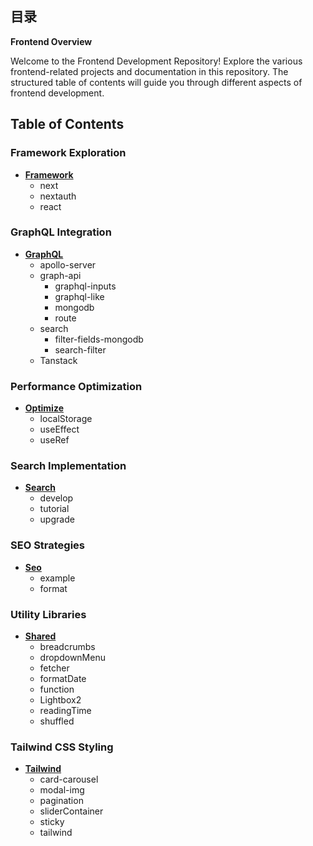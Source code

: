 ## 目录

**Frontend Overview**

Welcome to the Frontend Development Repository! Explore the various frontend-related projects and documentation in this repository. The structured table of contents will guide you through different aspects of frontend development.

## Table of Contents

### Framework Exploration

- [**Framework**](https://github.com/989x/fontend/tree/main/framework)
    - next
    - nextauth
    - react

### GraphQL Integration

- [**GraphQL**](https://github.com/989x/fontend/tree/main/graphql)
    - apollo-server
    - graph-api
        - graphql-inputs
        - graphql-like
        - mongodb
        - route
    - search
        - filter-fields-mongodb
        - search-filter
    - Tanstack

### Performance Optimization

- [**Optimize**](https://github.com/989x/fontend/tree/main/optimize)
    - localStorage
    - useEffect
    - useRef

### Search Implementation

- [**Search**](https://github.com/989x/fontend/tree/main/search)
    - develop
    - tutorial
    - upgrade

### SEO Strategies

- [**Seo**](https://github.com/989x/fontend/tree/main/seo)
    - example
    - format

### Utility Libraries

- [**Shared**](https://github.com/989x/fontend/tree/main/shared)
    - breadcrumbs
    - dropdownMenu
    - fetcher
    - formatDate
    - function
    - Lightbox2
    - readingTime
    - shuffled

### Tailwind CSS Styling

- [**Tailwind**](https://github.com/989x/fontend/tree/main/tailwind)
    - card-carousel
    - modal-img
    - pagination
    - sliderContainer
    - sticky
    - tailwind
